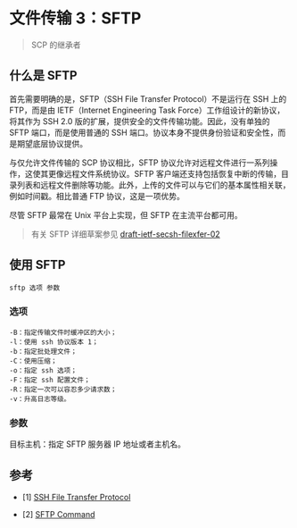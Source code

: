 # 文件传输 3：SFTP


> SCP 的继承者

<!--more-->

## 什么是 SFTP

首先需要明确的是，SFTP（SSH File Transfer Protocol）不是运行在 SSH 上的 FTP，而是由 IETF（Internet Engineering Task Force）工作组设计的新协议，将其作为 SSH 2.0 版的扩展，提供安全的文件传输功能。因此，没有单独的 SFTP 端口，而是使用普通的 SSH 端口。协议本身不提供身份验证和安全性，而是期望底层协议提供。

与仅允许文件传输的 SCP 协议相比，SFTP 协议允许对远程文件进行一系列操作，这使其更像远程文件系统协议。SFTP 客户端还支持包括恢复中断的传输，目录列表和远程文件删除等功能。此外，上传的文件可以与它们的基本属性相关联，例如时间戳。相比普通 FTP 协议，这是一项优势。

尽管 SFTP 最常在 Unix 平台上实现，但 SFTP 在主流平台都可用。

> 有关 SFTP 详细草案参见 [draft-ietf-secsh-filexfer-02](https://assets.ctfassets.net/0lvk5dbamxpi/6jBxT5LDgMqutNK4mPTGKd/4fa27cb4a130bca3b48a10c9045b0497/draft-ietf-secsh-filexfer-02)


## 使用 SFTP

```shell
sftp 选项 参数
```

### 选项

```
-B：指定传输文件时缓冲区的大小；
-l：使用 ssh 协议版本 1；
-b：指定批处理文件；
-C：使用压缩；
-o：指定 ssh 选项；
-F：指定 ssh 配置文件；
-R：指定一次可以容忍多少请求数；
-v：升高日志等级。
```

### 参数

目标主机：指定 SFTP 服务器 IP 地址或者主机名。

## 参考

- [1] [SSH File Transfer Protocol](https://en.wikipedia.org/wiki/SSH_File_Transfer_Protocol)

- [2] [SFTP Command](https://jaywcjlove.gitee.io/linux-command/c/sftp.html)
